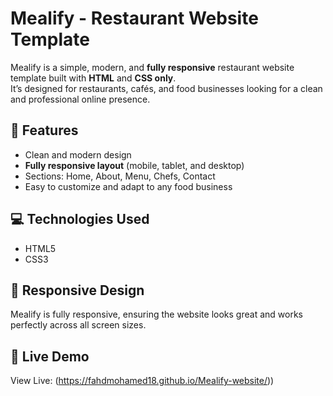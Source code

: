 # Mealify - Restaurant Website Template

Mealify is a simple, modern, and **fully responsive** restaurant website template built with **HTML** and **CSS only**.  
It’s designed for restaurants, cafés, and food businesses looking for a clean and professional online presence.

## 🔹 Features

- Clean and modern design  
- **Fully responsive layout** (mobile, tablet, and desktop)  
- Sections: Home, About, Menu, Chefs, Contact  
- Easy to customize and adapt to any food business  

## 💻 Technologies Used

- HTML5  
- CSS3  

## 📱 Responsive Design

Mealify is fully responsive, ensuring the website looks great and works perfectly across all screen sizes.

## 🚀 Live Demo

View Live: (https://fahdmohamed18.github.io/Mealify-website/))  


